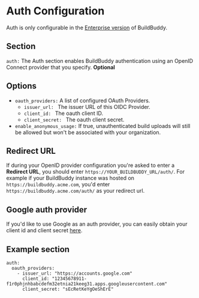 <!--
{
  "name": "Auth",
  "category": "5f84be4816a46711e64ca065",
  "priority": 300
}
-->

# Auth Configuration

Auth is only configurable in the [Enterprise version](enterprise.md) of BuildBuddy.

## Section

`auth:` The Auth section enables BuildBuddy authentication using an OpenID Connect provider that you specify. **Optional**

## Options

- `oauth_providers:` A list of configured OAuth Providers.
  - `issuer_url: ` The issuer URL of this OIDC Provider.
  - `client_id: ` The oauth client ID.
  - `client_secret: ` The oauth client secret.
- `enable_anonymous_usage:` If true, unauthenticated build uploads will still be allowed but won't be associated with your organization.

## Redirect URL

If during your OpenID provider configuration you're asked to enter a **Redirect URL**, you should enter `https://YOUR_BUILDBUDDY_URL/auth/`. For example if your BuildBuddy instance was hosted on `https://buildbuddy.acme.com`, you'd enter `https://buildbuddy.acme.com/auth/` as your redirect url.

## Google auth provider

If you'd like to use Google as an auth provider, you can easily obtain your client id and client secret [here](https://console.developers.google.com/apis/credentials).

## Example section

```
auth:
  oauth_providers:
    - issuer_url: "https://accounts.google.com"
      client_id: "12345678911-f1r0phjnhbabcdefm32etnia21keeg31.apps.googleusercontent.com"
      client_secret: "sEcRetKeYgOeShErE"
```
